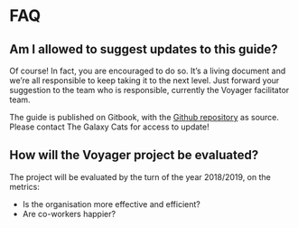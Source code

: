 # FAQ

## Am I allowed to suggest updates to this guide?

Of course! In fact, you are encouraged to do so. It’s a living document and we’re all responsible to keep taking it to the next level. Just forward your suggestion to the team who is responsible, currently the Voyager facilitator team.

The guide is published on Gitbook, with the [Github repository](https://github.com/comprend/galaxy-explorer) as source. Please contact The Galaxy Cats for access to update!

## How will the Voyager project be evaluated?

The project will be evaluated by the turn of the year 2018/2019, on the metrics: 

* Is the organisation more effective and efficient?
* Are co-workers happier?



